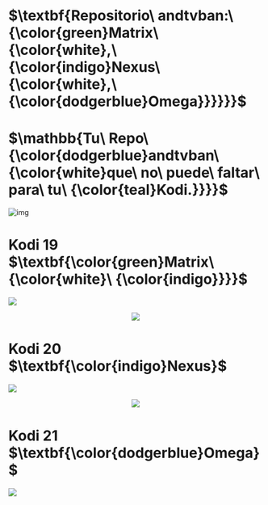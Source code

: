  # $\textbf{Repositorio\ andtvban:\ {\color{green}Matrix\ {\color{white},\ {\color{indigo}Nexus\ {\color{white},\ {\color{dodgerblue}Omega}}}}}}$

# $\mathbb{Tu\ Repo\ {\color{dodgerblue}andtvban\ {\color{white}que\ no\ puede\ faltar\ para\ tu\ {\color{teal}Kodi.}}}}$



![img](https://)
# Kodi 19 $\textbf{\color{green}Matrix\ {\color{white}\ {\color{indigo}}}}$
<p align="left">
<img src="https://img.shields.io/badge/ANDTV-Matrix-yellogreen">
<p align="center">
<img src="https://i.imgur.com/FmHatKc.png">
</p>

# Kodi 20 $\textbf{\color{indigo}Nexus}$
<p align="left">
<img src="https://img.shields.io/badge/TVBAN-LA%20ORIGINAL-8A2BE2">  
<p align="center">
<img src="https://i.imgur.com/19lQWCN.png">  
</p>

<h1 align="left"> Kodi 21 $\textbf{\color{dodgerblue}Omega}$ </h1>
<p align="left">
<img src="https://img.shields.io/badge/ESTADO_ANDTVBAN-EN_PR%C3%93XIMOS_D%C3%8DAS-dodgerblue">
</p>





